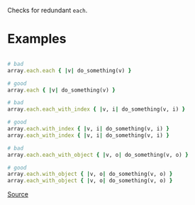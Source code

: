 
Checks for redundant `each`.

# Examples

```ruby

# bad
array.each.each { |v| do_something(v) }

# good
array.each { |v| do_something(v) }

# bad
array.each.each_with_index { |v, i| do_something(v, i) }

# good
array.each.with_index { |v, i| do_something(v, i) }
array.each_with_index { |v, i| do_something(v, i) }

# bad
array.each.each_with_object { |v, o| do_something(v, o) }

# good
array.each.with_object { |v, o| do_something(v, o) }
array.each_with_object { |v, o| do_something(v, o) }
```

[Source](http://www.rubydoc.info/gems/rubocop/RuboCop/Cop/Style/RedundantEach)